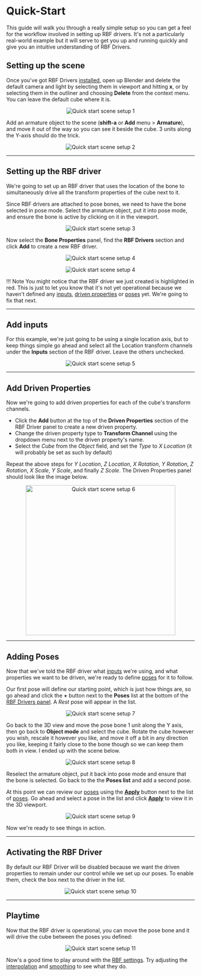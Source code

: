 # Quick-Start

This guide will walk you through a really simple setup so you can get a feel for the workflow
involved in setting up RBF drivers. It's not a particularly real-world example but it will
serve to get you up and running quickly and give you an intuitive understanding of RBF Drivers.

## Setting up the scene

Once you've got RBF Drivers [installed](./user-guide/installation), open up Blender and delete the
default camera and light by selecting them in viewport and hitting **x**, or by selecting them in
the outliner and choosing **Delete** from the context menu. You can leave the default cube where
it is.

<p style="text-align:center"><img src="img/quickstart_001.jpg" alt="Quick start scene setup 1"/></p>

Add an armature object to the scene (**shift-a** or **Add** menu > **Armature**), and move it
out of the way so you can see it beside the cube. 3 units along the Y-axis should do the trick.

<p style="text-align:center"><img src="img/quickstart_002.jpg" alt="Quick start scene setup 2"/></p>

___________________________________________________________________________________________________

## Setting up the RBF driver

We're going to set up an RBF driver that uses the location of the bone to simultaneously drive all
the transform properties of the cube next to it.

Since RBF drivers are attached to pose bones, we need to have the bone selected in pose mode.
Select the armature object, put it into pose mode, and ensure the bone is active by clicking on it
in the viewport.

<p style="text-align:center"><img src="img/quickstart_003.jpg" alt="Quick start scene setup 3"/></p>

Now select the **Bone Properties** panel, find the **RBF Drivers** section and click **Add** to
create a new RBF driver.

<p style="text-align:center"><img src="img/quickstart_004.jpg" alt="Quick start scene setup 4"/></p>

<p style="text-align:center"><img src="img/quickstart_004b.jpg" alt="Quick start scene setup 4"/></p>

!!! Note
    You might notice that the RBF driver we just created is highlighted in red. This is just to let
    you know that it's not yet operational because we haven't defined any
    [inputs](./user-guide/inputs), [driven properties](./user-guide/driven-properties) or
    [poses](./user-guide/poses) yet. We're going to fix that next.

___________________________________________________________________________________________________

## Add inputs

For this example, we're just going to be using a single location axis, but to keep things simple go
ahead and select all the Location transform channels under the **Inputs** section of the RBF driver.
Leave the others unchecked.

<p style="text-align:center"><img src="/img/quickstart_005.jpg" alt="Quick start scene setup 5"/></p>

___________________________________________________________________________________________________

## Add Driven Properties

Now we're going to add driven properties for each of the cube's transform channels.

* Click the **Add** button at the top of the **Driven Properties** section of the RBF Driver panel to
  create a new driven property.
* Change the driven property type to **Transform Channel** using the dropdown menu next to the driven
  property's name.
* Select the *Cube* from the *Object* field, and set the *Type* to *X Location* (it will probably
  be set as such by default)

Repeat the above steps for *Y Location*, *Z Location*, *X Rotation*, *Y Rotation*, *Z Rotation*, 
*X Scale*, *Y Scale*, and finally *Z Scale*. The Driven Properties panel should look like the image
below.

<p style="text-align:center"><img src="/img/quickstart_006.jpg" alt="Quick start scene setup 6" width=400/></p>

___________________________________________________________________________________________________

## Adding Poses

Now that we've told the RBF driver what [inputs](.//user-guide/inputs) we're using, and what properties
we want to be driven, we're ready to define [poses](.//user-guide/poses) for it to follow.

Our first pose will define our starting point, which is just how things are, so go ahead and click the
**+** button next to the **Poses** list at the bottom of the
[RBF Drivers panel](.//user-guide/managing-drivers/). A *Rest* pose will appear in the list.

<p style="text-align:center"><img src="/img/quickstart_007.jpg" alt="Quick start scene setup 7"/></p>

Go back to the 3D view and move the pose bone 1 unit along the Y axis, then go back to
**Object mode** and select the cube. Rotate the cube however you wish, rescale it however you
like, and move it off a bit in any direction you like, keeping it fairly close to the bone though
so we can keep them both in view. I ended up with the scene below.

<p style="text-align:center"><img src="/img/quickstart_008.jpg" alt="Quick start scene setup 8"/></p>

Reselect the armature object, put it back into pose mode and ensure that the bone is selected.
Go back to the the **Poses list** and add a second pose.

At this point we can review our [poses](.//user-guide/poses) using the
[**Apply**](.//user-guide/poses/#viewing-and-updating-poses) button next to the list of
[poses](.//user-guide/poses). Go ahead and select a pose in the list and click
[**Apply**](.//user-guide/poses/#viewing-and-updating-poses) to view it in the 3D viewport.

<p style="text-align:center"><img src="/img/quickstart_009.jpg" alt="Quick start scene setup 9"/></p>

Now we're ready to see things in action.

___________________________________________________________________________________________________

## Activating the RBF Driver

By default our RBF Driver will be disabled because we want the driven properties to remain under
our control while we set up our poses. To enable them, check the box next to the driver in
the list.

<p style="text-align:center">
<img src="/img/drivers_panel_mutehlt.jpg" alt="Quick start scene setup 10"/>
</p>

___________________________________________________________________________________________________

## Playtime

Now that the RBF driver is operational, you can move the pose bone and it will drive the cube
between the poses you defined:

<p style="text-align:center">
<img src="/img/quickstart_010.gif" alt="Quick start scene setup 11"/>
</p>

Now's a good time to play around with the [RBF settings](.//user-guide/rbf-settings). Try adjusting
the [interpolation](.//user-guide/rbf-settings#interpolation) and
[smoothing](.//user-guide/rbf-settings#smoothing) to see what they do.
